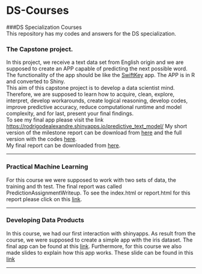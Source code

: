 DS-Courses
==========

###DS Specialization Courses  
This repository has my codes and answers for the DS specialization.  

### The Capstone project.
In this project, we receive a text data set from English origin and we are supposed to create an APP capable of predicting the next possible word. The functionality of the app should be like the [SwiftKey]( http://swiftkey.com/en/) app. The APP is in R and converted to Shiny.  
This aim of this capstone project is to develop a data scientist mind. Therefore, we are supposed to learn how to acquire, clean, explore, interpret, develop workarounds, create logical reasoning, develop codes, improve predictive accuracy, reduce computational runtime and model complexity, and for last, present your final findings.  
To see my final app please visit the link https://rodrigodealexandre.shinyapps.io/predictive_text_model/
My short version of the milestone report can be download from [here](https://github.com/rodrigodealexandre/DS-Courses/blob/master/Capstone/Milestone/Milestone_short.pdf) and the full version with the codes [here](https://github.com/rodrigodealexandre/DS-Courses/blob/master/Capstone/Milestone/Milestone.pdf).  
My final report can be downloaded from [here](https://github.com/rodrigodealexandre/DS-Courses/blob/master/Capstone/Reproducible-Report-Submission/Reproducible_Report.pdf).  


----------------------------------------------------

### Practical Machine Learning
For this course we were supposed to work with two sets of data, the training and th test. The final report was called PredictionAssignmentWriteup.
To see the index.html or report.html for this report please click on this [link](http://rodrigodealexandre.github.io/DS-Courses/Practical%20Machine%20Learning/data/).


----------------------------------------------------

### Developing Data Products

In this course, we had our first interaction with shinyapps. As result from the course, we were supposed to create a simple app with the iris dataset. The final app can be found at this [link](https://rodrigodealexandre.shinyapps.io/DataProducts/).
Furthermore, for this course we also made slides to explain how this app works. These slide can be found in this [link](http://rodrigodealexandre.github.io/DS-Courses/Developing%20Data%20Products/data/petalplant/#1)

----------------------------------------------------



